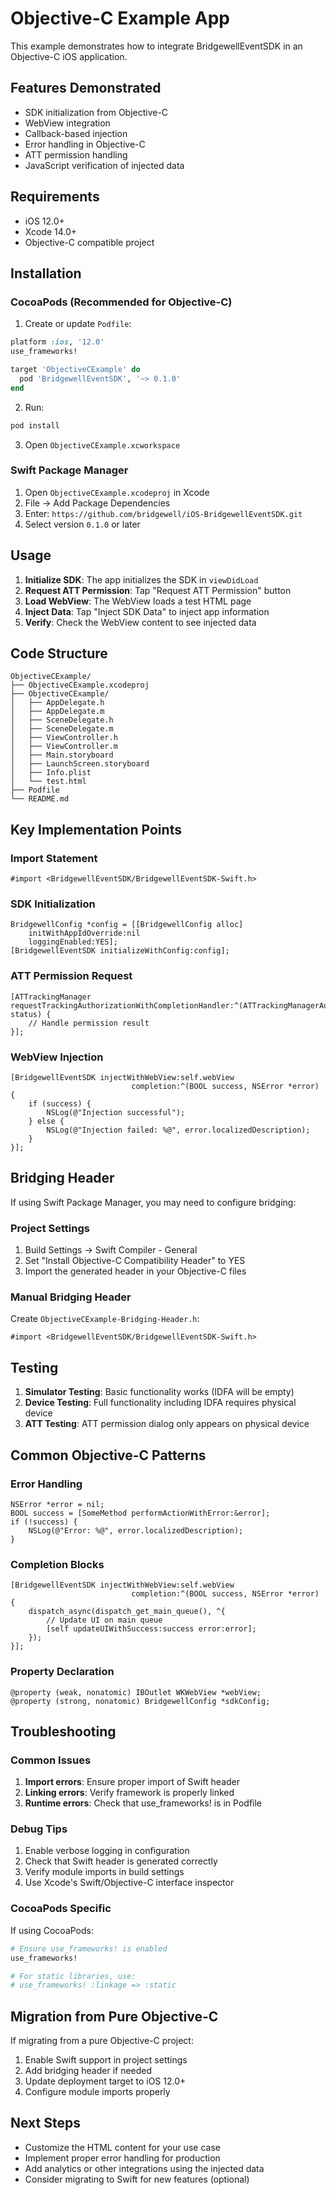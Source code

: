 # Objective-C Example App

This example demonstrates how to integrate BridgewellEventSDK in an Objective-C iOS application.

## Features Demonstrated

- SDK initialization from Objective-C
- WebView integration
- Callback-based injection
- Error handling in Objective-C
- ATT permission handling
- JavaScript verification of injected data

## Requirements

- iOS 12.0+
- Xcode 14.0+
- Objective-C compatible project

## Installation

### CocoaPods (Recommended for Objective-C)

1. Create or update `Podfile`:
```ruby
platform :ios, '12.0'
use_frameworks!

target 'ObjectiveCExample' do
  pod 'BridgewellEventSDK', '~> 0.1.0'
end
```

2. Run:
```bash
pod install
```

3. Open `ObjectiveCExample.xcworkspace`

### Swift Package Manager

1. Open `ObjectiveCExample.xcodeproj` in Xcode
2. File → Add Package Dependencies
3. Enter: `https://github.com/bridgewell/iOS-BridgewellEventSDK.git`
4. Select version `0.1.0` or later

## Usage

1. **Initialize SDK**: The app initializes the SDK in `viewDidLoad`
2. **Request ATT Permission**: Tap "Request ATT Permission" button
3. **Load WebView**: The WebView loads a test HTML page
4. **Inject Data**: Tap "Inject SDK Data" to inject app information
5. **Verify**: Check the WebView content to see injected data

## Code Structure

```
ObjectiveCExample/
├── ObjectiveCExample.xcodeproj
├── ObjectiveCExample/
│   ├── AppDelegate.h
│   ├── AppDelegate.m
│   ├── SceneDelegate.h
│   ├── SceneDelegate.m
│   ├── ViewController.h
│   ├── ViewController.m
│   ├── Main.storyboard
│   ├── LaunchScreen.storyboard
│   ├── Info.plist
│   └── test.html
├── Podfile
└── README.md
```

## Key Implementation Points

### Import Statement
```objc
#import <BridgewellEventSDK/BridgewellEventSDK-Swift.h>
```

### SDK Initialization
```objc
BridgewellConfig *config = [[BridgewellConfig alloc] 
    initWithAppIdOverride:nil 
    loggingEnabled:YES];
[BridgewellEventSDK initializeWithConfig:config];
```

### ATT Permission Request
```objc
[ATTrackingManager requestTrackingAuthorizationWithCompletionHandler:^(ATTrackingManagerAuthorizationStatus status) {
    // Handle permission result
}];
```

### WebView Injection
```objc
[BridgewellEventSDK injectWithWebView:self.webView 
                           completion:^(BOOL success, NSError *error) {
    if (success) {
        NSLog(@"Injection successful");
    } else {
        NSLog(@"Injection failed: %@", error.localizedDescription);
    }
}];
```

## Bridging Header

If using Swift Package Manager, you may need to configure bridging:

### Project Settings
1. Build Settings → Swift Compiler - General
2. Set "Install Objective-C Compatibility Header" to YES
3. Import the generated header in your Objective-C files

### Manual Bridging Header
Create `ObjectiveCExample-Bridging-Header.h`:
```objc
#import <BridgewellEventSDK/BridgewellEventSDK-Swift.h>
```

## Testing

1. **Simulator Testing**: Basic functionality works (IDFA will be empty)
2. **Device Testing**: Full functionality including IDFA requires physical device
3. **ATT Testing**: ATT permission dialog only appears on physical device

## Common Objective-C Patterns

### Error Handling
```objc
NSError *error = nil;
BOOL success = [SomeMethod performActionWithError:&error];
if (!success) {
    NSLog(@"Error: %@", error.localizedDescription);
}
```

### Completion Blocks
```objc
[BridgewellEventSDK injectWithWebView:self.webView 
                           completion:^(BOOL success, NSError *error) {
    dispatch_async(dispatch_get_main_queue(), ^{
        // Update UI on main queue
        [self updateUIWithSuccess:success error:error];
    });
}];
```

### Property Declaration
```objc
@property (weak, nonatomic) IBOutlet WKWebView *webView;
@property (strong, nonatomic) BridgewellConfig *sdkConfig;
```

## Troubleshooting

### Common Issues

1. **Import errors**: Ensure proper import of Swift header
2. **Linking errors**: Verify framework is properly linked
3. **Runtime errors**: Check that use_frameworks! is in Podfile

### Debug Tips

1. Enable verbose logging in configuration
2. Check that Swift header is generated correctly
3. Verify module imports in build settings
4. Use Xcode's Swift/Objective-C interface inspector

### CocoaPods Specific

If using CocoaPods:
```ruby
# Ensure use_frameworks! is enabled
use_frameworks!

# For static libraries, use:
# use_frameworks! :linkage => :static
```

## Migration from Pure Objective-C

If migrating from a pure Objective-C project:

1. Enable Swift support in project settings
2. Add bridging header if needed
3. Update deployment target to iOS 12.0+
4. Configure module imports properly

## Next Steps

- Customize the HTML content for your use case
- Implement proper error handling for production
- Add analytics or other integrations using the injected data
- Consider migrating to Swift for new features (optional)
